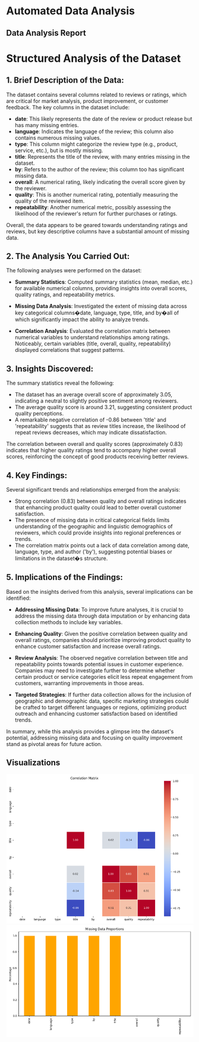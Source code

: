 # Automated Data Analysis

## Data Analysis Report

# Structured Analysis of the Dataset

## 1. Brief Description of the Data:
The dataset contains several columns related to reviews or ratings, which are critical for market analysis, product improvement, or customer feedback. The key columns in the dataset include:
- **date**: This likely represents the date of the review or product release but has many missing entries.
- **language**: Indicates the language of the review; this column also contains numerous missing values.
- **type**: This column might categorize the review type (e.g., product, service, etc.), but is mostly missing.
- **title**: Represents the title of the review, with many entries missing in the dataset.
- **by**: Refers to the author of the review; this column too has significant missing data.
- **overall**: A numerical rating, likely indicating the overall score given by the reviewer.
- **quality**: This is another numerical rating, potentially measuring the quality of the reviewed item.
- **repeatability**: Another numerical metric, possibly assessing the likelihood of the reviewer's return for further purchases or ratings.

Overall, the data appears to be geared towards understanding ratings and reviews, but key descriptive columns have a substantial amount of missing data.

## 2. The Analysis You Carried Out:
The following analyses were performed on the dataset:
- **Summary Statistics**: Computed summary statistics (mean, median, etc.) for available numerical columns, providing insights into overall scores, quality ratings, and repeatability metrics.
  
- **Missing Data Analysis**: Investigated the extent of missing data across key categorical columns�date, language, type, title, and by�all of which significantly impact the ability to analyze trends.

- **Correlation Analysis**: Evaluated the correlation matrix between numerical variables to understand relationships among ratings. Noticeably, certain variables (title, overall, quality, repeatability) displayed correlations that suggest patterns.

## 3. Insights Discovered:
The summary statistics reveal the following:
- The dataset has an average overall score of approximately 3.05, indicating a neutral to slightly positive sentiment among reviewers.
- The average quality score is around 3.21, suggesting consistent product quality perceptions.
- A remarkable negative correlation of -0.86 between 'title' and 'repeatability' suggests that as review titles increase, the likelihood of repeat reviews decreases, which may indicate dissatisfaction.
  
The correlation between overall and quality scores (approximately 0.83) indicates that higher quality ratings tend to accompany higher overall scores, reinforcing the concept of good products receiving better reviews.

## 4. Key Findings:
Several significant trends and relationships emerged from the analysis:
- Strong correlation (0.83) between quality and overall ratings indicates that enhancing product quality could lead to better overall customer satisfaction.
- The presence of missing data in critical categorical fields limits understanding of the geographic and linguistic demographics of reviewers, which could provide insights into regional preferences or trends.
- The correlation matrix points out a lack of data correlation among date, language, type, and author ('by'), suggesting potential biases or limitations in the dataset�s structure.

## 5. Implications of the Findings:
Based on the insights derived from this analysis, several implications can be identified:
- **Addressing Missing Data**: To improve future analyses, it is crucial to address the missing data through data imputation or by enhancing data collection methods to include key variables.

- **Enhancing Quality**: Given the positive correlation between quality and overall ratings, companies should prioritize improving product quality to enhance customer satisfaction and increase overall ratings.

- **Review Analysis**: The observed negative correlation between title and repeatability points towards potential issues in customer experience. Companies may need to investigate further to determine whether certain product or service categories elicit less repeat engagement from customers, warranting improvements in those areas.

- **Targeted Strategies**: If further data collection allows for the inclusion of geographic and demographic data, specific marketing strategies could be crafted to target different languages or regions, optimizing product outreach and enhancing customer satisfaction based on identified trends.

In summary, while this analysis provides a glimpse into the dataset's potential, addressing missing data and focusing on quality improvement stand as pivotal areas for future action.

## Visualizations

![correlation_matrix.png](correlation_matrix.png)
![missing_data.png](missing_data.png)

